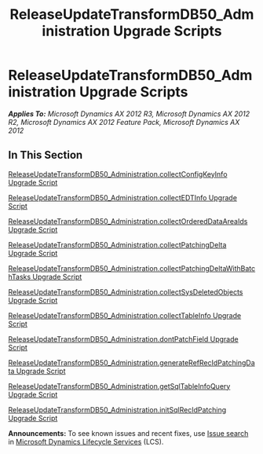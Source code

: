 ﻿---
title: ReleaseUpdateTransformDB50_Administration Upgrade Scripts
TOCTitle: ReleaseUpdateTransformDB50_Administration Upgrade Scripts
ms:assetid: af40e0f9-87b3-4350-bf23-37c35b54f350
ms:mtpsurl: https://msdn.microsoft.com/en-us/library/JJ686564(v=AX.60)
ms:contentKeyID: 49710518
ms.date: 05/18/2015
mtps_version: v=AX.60
---

# ReleaseUpdateTransformDB50\_Administration Upgrade Scripts 


_**Applies To:** Microsoft Dynamics AX 2012 R3, Microsoft Dynamics AX 2012 R2, Microsoft Dynamics AX 2012 Feature Pack, Microsoft Dynamics AX 2012_

## In This Section

[ReleaseUpdateTransformDB50\_Administration.collectConfigKeyInfo Upgrade Script](releaseupdatetransformdb50-administration-collectconfigkeyinfo-upgrade-script.md)

[ReleaseUpdateTransformDB50\_Administration.collectEDTInfo Upgrade Script](releaseupdatetransformdb50-administration-collectedtinfo-upgrade-script.md)

[ReleaseUpdateTransformDB50\_Administration.collectOrderedDataAreaIds Upgrade Script](releaseupdatetransformdb50-administration-collectordereddataareaids-upgrade-script.md)

[ReleaseUpdateTransformDB50\_Administration.collectPatchingDelta Upgrade Script](releaseupdatetransformdb50-administration-collectpatchingdelta-upgrade-script.md)

[ReleaseUpdateTransformDB50\_Administration.collectPatchingDeltaWithBatchTasks Upgrade Script](releaseupdatetransformdb50-administration-collectpatchingdeltawithbatchtasks-upgrade-script.md)

[ReleaseUpdateTransformDB50\_Administration.collectSysDeletedObjects Upgrade Script](releaseupdatetransformdb50-administration-collectsysdeletedobjects-upgrade-script.md)

[ReleaseUpdateTransformDB50\_Administration.collectTableInfo Upgrade Script](releaseupdatetransformdb50-administration-collecttableinfo-upgrade-script.md)

[ReleaseUpdateTransformDB50\_Administration.dontPatchField Upgrade Script](releaseupdatetransformdb50-administration-dontpatchfield-upgrade-script.md)

[ReleaseUpdateTransformDB50\_Administration.generateRefRecIdPatchingData Upgrade Script](releaseupdatetransformdb50-administration-generaterefrecidpatchingdata-upgrade-script.md)

[ReleaseUpdateTransformDB50\_Administration.getSqlTableInfoQuery Upgrade Script](releaseupdatetransformdb50-administration-getsqltableinfoquery-upgrade-script.md)

[ReleaseUpdateTransformDB50\_Administration.initSqlRecIdPatching Upgrade Script](releaseupdatetransformdb50-administration-initsqlrecidpatching-upgrade-script.md)

  
**Announcements:** To see known issues and recent fixes, use [Issue search](http://go.microsoft.com/fwlink/?linkid=389258) in [Microsoft Dynamics Lifecycle Services](http://go.microsoft.com/fwlink/?linkid=306505) (LCS).

